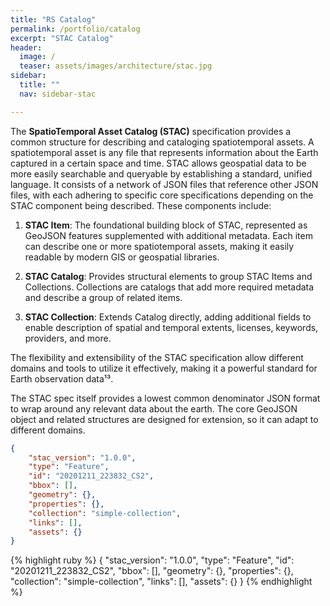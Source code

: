 ```yaml
---
title: "RS Catalog"
permalink: /portfolio/catalog
excerpt: "STAC Catalog"
header:
  image: /
  teaser: assets/images/architecture/stac.jpg
sidebar:
  title: ""
  nav: sidebar-stac

---
```

The **SpatioTemporal Asset Catalog (STAC)** specification provides a common structure for describing and cataloging spatiotemporal assets. A spatiotemporal asset is any file that represents information about the Earth captured in a certain space and time. STAC allows geospatial data to be more easily searchable and queryable by establishing a standard, unified language. It consists of a network of JSON files that reference other JSON files, with each adhering to specific core specifications depending on the STAC component being described. These components include:

1. **STAC Item**: The foundational building block of STAC, represented as GeoJSON features supplemented with additional metadata. Each item can describe one or more spatiotemporal assets, making it easily readable by modern GIS or geospatial libraries.

2. **STAC Catalog**: Provides structural elements to group STAC Items and Collections. Collections are catalogs that add more required metadata and describe a group of related items.

3. **STAC Collection**: Extends Catalog directly, adding additional fields to enable description of spatial and temporal extents, licenses, keywords, providers, and more.

The flexibility and extensibility of the STAC specification allow different domains and tools to utilize it effectively, making it a powerful standard for Earth observation data¹³.


The STAC spec itself provides a lowest common denominator JSON format to wrap around any relevant data about the earth. The core GeoJSON object and related structures are designed for extension, so it can adapt to different domains.

```json
{
    "stac_version": "1.0.0",
    "type": "Feature",
    "id": "20201211_223832_CS2",
    "bbox": [],
    "geometry": {},
    "properties": {},
    "collection": "simple-collection",
    "links": [],
    "assets": {}
}
```
{% highlight ruby %}
{
    "stac_version": "1.0.0",
    "type": "Feature",
    "id": "20201211_223832_CS2",
    "bbox": [],
    "geometry": {},
    "properties": {},
    "collection": "simple-collection",
    "links": [],
    "assets": {}
}
{% endhighlight %}

